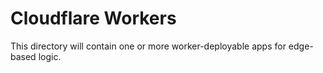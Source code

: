 # Cloudflare Workers

This directory will contain one or more worker-deployable apps for edge-based logic.